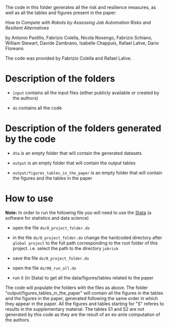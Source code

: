 The code in this folder generates all the risk and resilience measures, as well as all the tables and figures present in the paper:

_How to Compete with Robots by Assessing Job Automation Risks and Resilient Alternatives_

by Antonio Paolillo, Fabrizio Colella, Nicola Nosengo, Fabrizio Schiano, William Stewart, Davide Zambrano, Isabelle Chappuis, Rafael Lalive, Dario Floreano


The code was provided by Fabrizio Colella and Rafael Lalive. 


# Description of the folders

- `input` 				contains all the input files (either publicly available or created by the authors)
		
- `do` 					contains all the code


# Description of the folders generated by the code

- `dta`					is an empty folder that will contain the generated datasets

- `output`				is an empty folder that will contain the output tables

- `output/figures_tables_in_the_paper` 	is an empty folder that will contain the figures and the tables in the paper


# How to use

**Note:** In order to run the following file you will need to use the [Stata](https://www.stata.com/) (a software for statistics and data science)

- open the file `do/0_project_folder.do`

- in the file `do/0_project_folder.do` change the hardcoded directory after `global project` to the full path corresponding to the root folder of this project. i.e. select the path to the directory `jobrisk`

- save the file `do/0_project_folder.do`

- open the file `do/00_run_all.do`

- run it (in Stata) to get all the data/figures/tables related to the paper

The code will populate the folders with the files as above. The folder "output/figures_tables_in_the_paper" 
will contain all the figures in the tables and the figures in the paper, generated following the same order in which
they appear in the paper. All the figures and tables starting for "S" referes to results in the supplementary material.
The tables S1 and S2 are not generated by this code as they are the result of an ex-ante computation of the authors.
